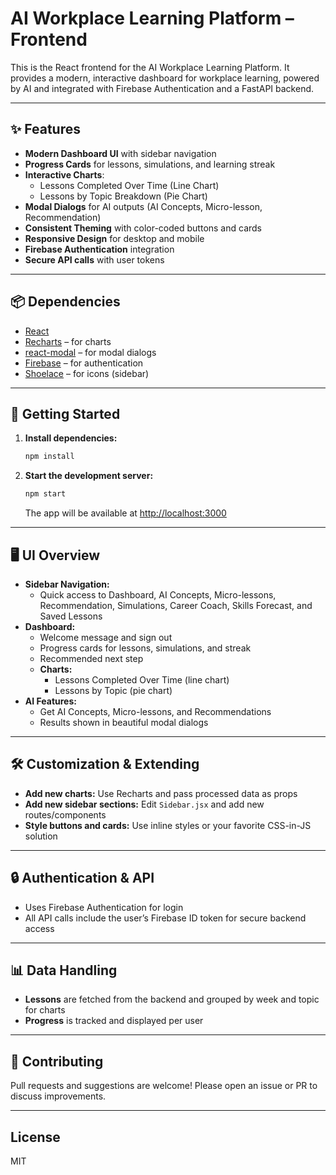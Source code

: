 # AI Workplace Learning Platform – Frontend

This is the React frontend for the AI Workplace Learning Platform. It provides a modern, interactive dashboard for workplace learning, powered by AI and integrated with Firebase Authentication and a FastAPI backend.

---

## ✨ Features

- **Modern Dashboard UI** with sidebar navigation
- **Progress Cards** for lessons, simulations, and learning streak
- **Interactive Charts**:
  - Lessons Completed Over Time (Line Chart)
  - Lessons by Topic Breakdown (Pie Chart)
- **Modal Dialogs** for AI outputs (AI Concepts, Micro-lesson, Recommendation)
- **Consistent Theming** with color-coded buttons and cards
- **Responsive Design** for desktop and mobile
- **Firebase Authentication** integration
- **Secure API calls** with user tokens

---

## 📦 Dependencies

- [React](https://reactjs.org/)
- [Recharts](https://recharts.org/) – for charts
- [react-modal](https://reactcommunity.org/react-modal/) – for modal dialogs
- [Firebase](https://firebase.google.com/) – for authentication
- [Shoelace](https://shoelace.style/) – for icons (sidebar)

---

## 🚀 Getting Started

1. **Install dependencies:**
   ```sh
   npm install
   ```
2. **Start the development server:**
   ```sh
   npm start
   ```
   The app will be available at [http://localhost:3000](http://localhost:3000)

---

## 🖥️ UI Overview

- **Sidebar Navigation:**
  - Quick access to Dashboard, AI Concepts, Micro-lessons, Recommendation, Simulations, Career Coach, Skills Forecast, and Saved Lessons
- **Dashboard:**
  - Welcome message and sign out
  - Progress cards for lessons, simulations, and streak
  - Recommended next step
  - **Charts:**
    - Lessons Completed Over Time (line chart)
    - Lessons by Topic (pie chart)
- **AI Features:**
  - Get AI Concepts, Micro-lessons, and Recommendations
  - Results shown in beautiful modal dialogs

---

## 🛠️ Customization & Extending

- **Add new charts:** Use Recharts and pass processed data as props
- **Add new sidebar sections:** Edit `Sidebar.jsx` and add new routes/components
- **Style buttons and cards:** Use inline styles or your favorite CSS-in-JS solution

---

## 🔒 Authentication & API

- Uses Firebase Authentication for login
- All API calls include the user’s Firebase ID token for secure backend access

---

## 📊 Data Handling

- **Lessons** are fetched from the backend and grouped by week and topic for charts
- **Progress** is tracked and displayed per user

---

## 🤝 Contributing

Pull requests and suggestions are welcome! Please open an issue or PR to discuss improvements.

---

## License

MIT
